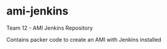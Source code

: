 # ami-jenkins

Team 12 - AMI Jenkins Repository

Contains packer code to create an AMI with Jenkins installed
